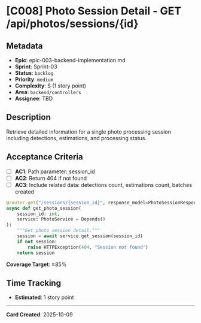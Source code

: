 # [C008] Photo Session Detail - GET /api/photos/sessions/{id}

## Metadata
- **Epic**: epic-003-backend-implementation.md
- **Sprint**: Sprint-03
- **Status**: `backlog`
- **Priority**: `medium`
- **Complexity**: S (1 story point)
- **Area**: `backend/controllers`
- **Assignee**: TBD

## Description

Retrieve detailed information for a single photo processing session including detections, estimations, and processing status.

## Acceptance Criteria

- [ ] **AC1**: Path parameter: session_id
- [ ] **AC2**: Return 404 if not found
- [ ] **AC3**: Include related data: detections count, estimations count, batches created

```python
@router.get("/sessions/{session_id}", response_model=PhotoSessionResponse)
async def get_photo_session(
    session_id: int,
    service: PhotoService = Depends()
):
    """Get photo session detail."""
    session = await service.get_session(session_id)
    if not session:
        raise HTTPException(404, "Session not found")
    return session
```

**Coverage Target**: ≥85%

## Time Tracking
- **Estimated**: 1 story point

---

**Card Created**: 2025-10-09
